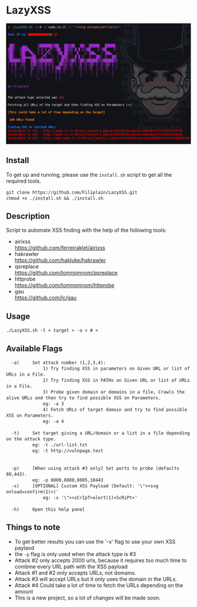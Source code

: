 # LazyXSS

![](https://raw.githubusercontent.com/Filiplain/LazyXSS/main/screenshot-lazyxss.png)

## Install

To get up and running, please use the `install.sh` script to get all the required tools.

```
git clone https://github.com/Filiplain/LazyXSS.git
chmod +x ./install.sh && ./install.sh
```

## Description
Script to automate XSS finding with the help of the following tools:

* airixss\
https://github.com/ferreiraklet/airixss
* hakrawler\
https://github.com/hakluke/hakrawler
* qsreplace\
https://github.com/tomnomnom/qsreplace
* httprobe\
https://github.com/tomnomnom/httprobe
* gau\
https://github.com/lc/gau


## Usage
~~~
./LazyXSS.sh -t < target > -a < # >
~~~

## Available Flags
~~~~
  -a)     Set attack number (1,2,3,4):
              1) Try finding XSS in parameters on Given URL or list of URLs in a File.
              2) Try finding XSS in PATHs on Given URL or list of URLs in a File.
              3) Probe given domain or domains in a file, Crawls the alive URLs and then try to find possible XSS on Parameters.
              eg: -a 3
              4) Fetch URLs of target domain and try to find possible XSS on Parameters.
              eg: -a 4
        
  -t)     Set target giving a URL/domain or a list in a file depending on the attack type. 
 	      eg: -t ./url-list.txt
 	      eg: -t http://vulnpage.test
 	
 	
  -p)     [When using attack #3 only] Set ports to probe (defaults 80,443).
	      eg: -p 8000,8080,8085,10443
  -x)     [OPTIONAL] Custom XSS Payload (Default: '\"><svg onload=confirm(1)>)'
              eg: -x '\"><sCrIpT>alert(1)<ScRiPt>'
  
  -h)	  Open this help panel

~~~~


## Things to note
* To get better results you can use the '-x' flag to use your own XSS paylaod
* the `-p` flag is only used when the attack type is #3
* Attack #2 only accepts 2000 urls, because it requires too much time to combine every URL path with the XSS payload
* Attack #1 and #2 only accepts URLs, not domains.
* Attack #3 will accept URLs but it only uses the domain in the URLs.
* Attack #4 Could take a lot of time to fetch the URLs depending on the amount
* This is a new project, so a lot of changes will be made soon.


